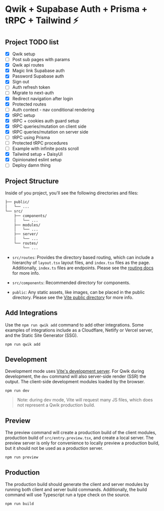 # Qwik + Supabase Auth + Prisma + tRPC + Tailwind ⚡️

## Project TODO list

- [x] Qwik setup
- [ ] Post sub pages with params
- [x] Qwik api routes
- [x] Magic link Supabase auth
- [x] Password Supabase auth
- [x] Sign out
- [ ] Auth refresh token
- [ ] Migrate to next-auth
- [x] Redirect navigation after login
- [x] Protected routes
- [ ] Auth context - nav conditional rendering
- [x] tRPC setup
- [x] tRPC + cookies auth guard setup
- [x] tRPC queries/mutation on client side
- [x] tRPC queries/mutation on server side
- [ ] tRPC using Prisma
- [ ] Protected tRPC procedures
- [ ] Example with infinite posts scroll
- [x] Tailwind setup + DaisyUI
- [x] Opinionated eslint setup
- [ ] Deploy damn thing

## Project Structure

Inside of you project, you'll see the following directories and files:

```graphql
├── public/
│   └── ...
└── src/
    ├── components/
    │   └── ...
    ├── modules/
    │   └── ...
    ├── server/
    │   └── ...
    └── routes/
        └── ...
```

- `src/routes`: Provides the directory based routing, which can include a hierarchy of `layout.tsx` layout files, and `index.tsx` files as the page. Additionally, `index.ts` files are endpoints. Please see the [routing docs](https://qwik.builder.io/qwikcity/routing/overview/) for more info.

- `src/components`: Recommended directory for components.

- `public`: Any static assets, like images, can be placed in the public directory. Please see the [Vite public directory](https://vitejs.dev/guide/assets.html#the-public-directory) for more info.

## Add Integrations

Use the `npm run qwik add` command to add other integrations. Some examples of integrations include as a Cloudflare, Netlify or Vercel server, and the Static Site Generator (SSG).

```text
npm run qwik add
```

## Development

Development mode uses [Vite's development server](https://vitejs.dev/). For Qwik during development, the `dev` command will also server-side render (SSR) the output. The client-side development modules loaded by the browser.

```text
npm run dev
```

> Note: during dev mode, Vite will request many JS files, which does not represent a Qwik production build.

## Preview

The preview command will create a production build of the client modules, production build of `src/entry.preview.tsx`, and create a local server. The preview server is only for convenience to locally preview a production build, but it should not be used as a production server.

```text
npm run preview
```

## Production

The production build should generate the client and server modules by running both client and server build commands. Additionally, the build command will use Typescript run a type check on the source.

```text
npm run build
```
